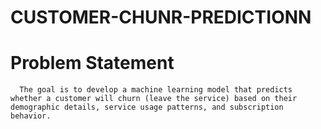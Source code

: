 # CUSTOMER-CHUNR-PREDICTIONN

# Problem Statement
      The goal is to develop a machine learning model that predicts whether a customer will churn (leave the service) based on their demographic details, service usage patterns, and subscription behavior.
     
